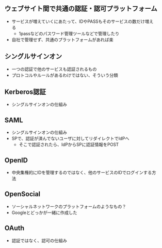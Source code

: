 ## ウェブサイト間で共通の認証・認可プラットフォーム
- サービスが増えていくにあたって、IDやPASSもそのサービスの数だけ増える
    - 1passなどのパスワード管理ツールなどで管理したり
- 自社で管理せず、共通のプラットフォームがあれば楽

## シングルサインオン
- 一つの認証で他のサービスも認証されるもの
- プロトコルやルールがあるわけではない、そういう分類

## Kerberos認証
- シングルサインオンの仕組み

## SAML
- シングルサインオンの仕組み
- SPで、認証が済んでないユーザに対してリダイレクトでIdPへ
    - そこで認証されたら、IdPからSPに認証情報をPOST

## OpenID
- 中央集権的にIDを管理するのではなく、他のサービスのIDでログインする方法

## OpenSocial
- ソーシャルネットワークのプラットフォームのようなもの？
- Googleとどっかが一緒に作成した

## OAuth
- 認証ではなく、認可の仕組み
